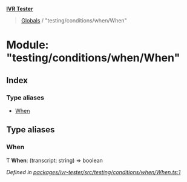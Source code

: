 **[IVR Tester](../README.md)**

> [Globals](../README.md) / "testing/conditions/when/When"

# Module: "testing/conditions/when/When"

## Index

### Type aliases

* [When](_testing_conditions_when_when_.md#when)

## Type aliases

### When

Ƭ  **When**: (transcript: string) => boolean

*Defined in [packages/ivr-tester/src/testing/conditions/when/When.ts:1](https://github.com/SketchingDev/ivr-tester/blob/dbcb3f7/packages/ivr-tester/src/testing/conditions/when/When.ts#L1)*
